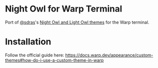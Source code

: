 # Night Owl for Warp Terminal
Port of [@sdras](https://github.com/sdras)'s [Night Owl and Light Owl themes](https://github.com/sdras/night-owl-vscode-theme) for the Warp terminal.

# Installation
Follow the official guide here: https://docs.warp.dev/appearance/custom-themes#how-do-i-use-a-custom-theme-in-warp
